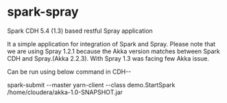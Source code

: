 # spark-spray
Spark CDH 5.4 (1.3) based restful Spray application

It a simple application for integration of Spark and Spray. Please note that we are using Spray 1.2.1 because the Akka version matches between
Spark CDH and Spray.(Akka 2.2.3). With Spray 1.3 was facing few Akka issue.

Can be run using below command in CDH--

spark-submit --master yarn-client --class demo.StartSpark /home/cloudera/akka-1.0-SNAPSHOT.jar
